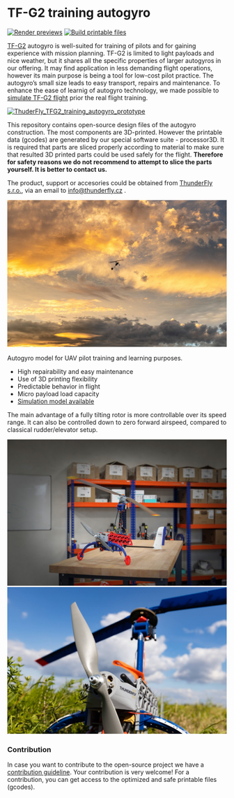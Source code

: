 # TF-G2 training autogyro

[![Render previews](https://github.com/ThunderFly-aerospace/TF-G2/actions/workflows/render_previews.yml/badge.svg)](https://github.com/ThunderFly-aerospace/TF-G2/actions/workflows/render_previews.yml)
[![Build printable files](https://github.com/ThunderFly-aerospace/TF-G2/actions/workflows/printable_files.yml/badge.svg)](https://github.com/ThunderFly-aerospace/TF-G2/actions/workflows/printable_files.yml)


[TF-G2](https://www.thunderfly.cz/tf-g2.html) autogyro is well-suited for training of pilots and for gaining experience with mission planning. TF-G2 is limited to light payloads and nice weather, but it shares all the specific properties of larger autogyros in our offering. It may find application in less demanding flight operations, however its main purpose is being a tool for low-cost pilot practice. The autogyro’s small size leads to easy transport, repairs and maintenance.
To enhance the ease of learnig of autogyro technology, we made possible to [simulate TF-G2 flight](https://github.com/ThunderFly-aerospace/PX4-FlightGear-Bridge) prior the real flight training.

[![ThuderFly_TFG2_training_autogyro_prototype](https://user-images.githubusercontent.com/5196729/144823035-37a70a1a-de21-4eb6-ab80-2aa2d4ea78db.gif)](http://www.youtube.com/watch?v=6PtS-MwnM_8)


This repository contains open-source design files of the autogyro construction. The most components are 3D-printed. However the printable data (gcodes) are generated by our special software suite - processor3D. It is required that parts are sliced properly according to material to make sure that resulted 3D printed parts could be used safely for the flight. **Therefore for safety reasons we do not recommend to attempt to slice the parts yourself. It is better to contact us.**

The product, support or accesories could be obtained from [ThunderFly s.r.o.](https://www.thunderfly.cz/), via an email to info@thunderfly.cz .


![TF-G2 during flight](/doc/img/TF-G2_fly_clouds.jpg)


Autogyro model for UAV pilot training and learning purposes.

  * High repairability and easy maintenance
  * Use of 3D printing flexibility
  * Predictable behavior in flight
  * Micro payload load capacity
  * [Simulation model available](https://github.com/ThunderFly-aerospace/FlightGear-TF-G2)

The main advantage of a fully tilting rotor is more controllable over its speed range. It can also be controlled down to zero forward airspeed, compared to classical rudder/elevator setup.

![TF-G2 in hangar](./doc/img/TF-G2_hangar.png)
![TF-G2 with installed THUNDERMILL electric field sensor](./doc/img/TF-G2_THUNDERMILL.jpg)

### Contribution

In case you want to contribute to the open-source project we have a [contribution guideline](https://github.com/ThunderFly-aerospace/TF-G2/blob/4s/CONTRIBUTING.md). Your contribution is very welcome! For a contribution, you can get access to the optimized and safe printable files (gcodes).
